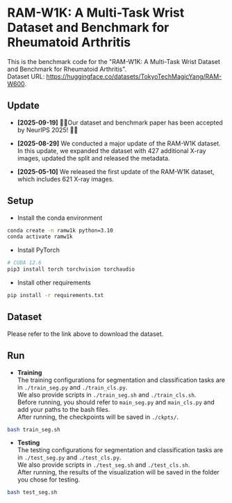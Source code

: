 # RAM-W1K: A Multi-Task Wrist Dataset and Benchmark for Rheumatoid Arthritis
This is the benchmark code for the "RAM-W1K: A Multi-Task Wrist Dataset and Benchmark for Rheumatoid Arthritis".  
Dataset URL: <https://huggingface.co/datasets/TokyoTechMagicYang/RAM-W600>.

## Update

- **[2025-09-19]** :tada::tada:Our dataset and benchmark paper has been accepted by NeurIPS 2025! :tada::tada:

- **[2025-08-29]** We conducted a major update of the RAM-W1K dataset.  
  In this update, we expanded the dataset with 427 additional X-ray images, updated the split and released the metadata.

- **[2025-05-10]** We released the first update of the RAM-W1K dataset, which includes 621 X-ray images.  

## Setup
- Install the conda environment
```bash
conda create -n ramw1k python=3.10
conda activate ramw1k
```

- Install PyTorch
```bash
# CUDA 12.6
pip3 install torch torchvision torchaudio
```

- Install other requirements
```bash
pip install -r requirements.txt
```

## Dataset
Please refer to the link above to download the dataset.

## Run
- **Training**  
  The training configurations for segmentation and classification tasks are in `./train_seg.py` and `./train_cls.py`.  
  We also provide scripts in `./train_seg.sh` and `./train_cls.sh`.  
  Before running, you should refer to `main_seg.py` and `main_cls.py` and add your paths to the bash files.  
  After running, the checkpoints will be saved in `./ckpts/`.

```bash
bash train_seg.sh
```

- **Testing**  
  The testing configurations for segmentation and classification tasks are in `./test_seg.py` and `./test_cls.py`.  
  We also provide scripts in `./test_seg.sh` and `./test_cls.sh`.  
  After running, the results of the visualization will be saved in the folder you chose for testing.

```bash
bash test_seg.sh
```


